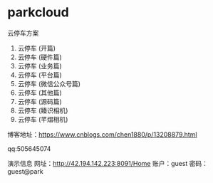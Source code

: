 # parkcloud
云停车方案

1. 云停车 (开篇)
2. 云停车 (硬件篇)
3. 云停车 (业务篇)
4. 云停车 (平台篇)
5. 云停车 (微信公众号篇)
6. 云停车 (其他篇)
7. 云停车 (源码篇)
8. 云停车 (臻识相机)
9. 云停车 (芊熠相机)

博客地址：https://www.cnblogs.com/chen1880/p/13208879.html

qq:505645074

演示信息
网址：http://42.194.142.223:8091/Home 
账户：guest
密码：guest@park

